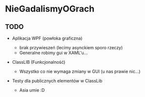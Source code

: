 # NieGadalismyOGrach

## TODO

* Aplikacja WPF (powłoka graficzna)
  * brak przywieszeń (lecimy asynckiem sporo rzeczy)
  * Generalne robimy gui w XAML'u...

* ClassLIB (Funkcjonalność)
  * Wszystko co nie wymaga zmiany w GUI (u nas prawie nic...)

* Testy dla publicznych elementów w ClassLib
  * Asia umie :D
